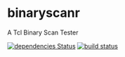 # binaryscanr

A Tcl Binary Scan Tester

[![dependencies Status](https://david-dm.org/shuntksh/binaryscanr/status.svg)](https://david-dm.org/shuntksh/binaryscanr)
[![build status](https://travis-ci.org/shuntksh/binaryscanr.svg?branch=master)](https://travis-ci.org/shuntksh/binaryscanr)
